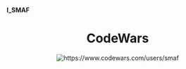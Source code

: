 
#### I_SMAF
<div align="center" >
  <h1>CodeWars</h1>
  <img src="https://www.codewars.com/users/smaf/badges/large" heigth="500" alt="https://www.codewars.com/users/smaf" title="CodeWars">
</div>
